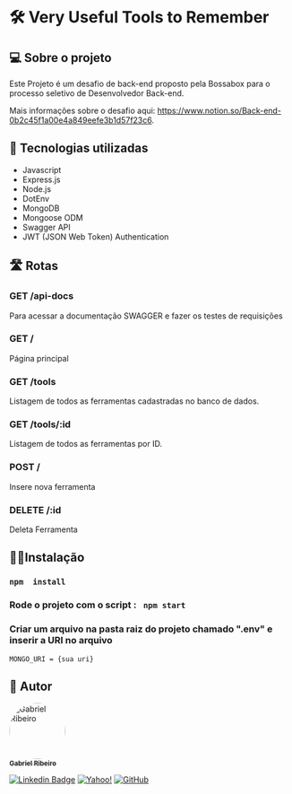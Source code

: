 # 🛠️ Very Useful Tools to Remember

## 💻 Sobre o projeto
 Este Projeto é um desafio de back-end proposto pela Bossabox para o processo seletivo de Desenvolvedor Back-end.
 
 Mais informações sobre o desafio aqui: https://www.notion.so/Back-end-0b2c45f1a00e4a849eefe3b1d57f23c6.

## 🧰 Tecnologias utilizadas

* Javascript
* Express.js
* Node.js
* DotEnv
* MongoDB
* Mongoose ODM
* Swagger API
* JWT (JSON Web Token) Authentication


## 🛣 Rotas

### GET /api-docs
  Para acessar  a documentação SWAGGER e fazer os testes de requisições
### GET / 
  Página principal
### GET /tools
  Listagem de todos as ferramentas cadastradas no banco de dados.
### GET /tools/:id
  Listagem de todos  as ferramentas por ID.
### POST / 
Insere nova ferramenta
### DELETE /:id
Deleta Ferramenta

## 👩‍💻Instalação
 ### ```npm  install ```
 ### Rode o projeto com o script : ``` npm start```
 ### Criar um arquivo na pasta raiz do projeto chamado ".env" e inserir a URI no arquivo 
 ```MONGO_URI = {sua uri}```

## 🦸 Autor

<a href="https://github.com/Gahbr">
 <img style="border-radius: 50%;" src="https://avatars.githubusercontent.com/u/80289718?v=4" width="100px;" alt="Gabriel Ribeiro"/>
 <br />
 <sub><b>Gabriel Ribeiro</b></sub></a> <a href="https://github.com/Gahbr" title="github"></a>
 <br />

[![Linkedin Badge](https://img.shields.io/badge/-Gabriel-blue?style=flat-square&logo=Linkedin&logoColor=white&link=https://www.linkedin.com/in/gabriellribeiro1/)](https://www.linkedin.com/in/gabriellribeiro1/)
[![Yahoo!](https://img.shields.io/badge/Yahoo!-6001D2?style=flat-square&logo=Yahoo!&logoColor=white)](mailto:gabriell.ribeiro@yahoo.com)
[![GitHub](https://img.shields.io/badge/Gahbr-%23121011.svg?style=flat-square&logo=github&logoColor=white)](https://github.com/Gahbr)
